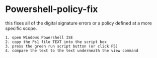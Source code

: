 # Powershell-policy-fix
this fixes all of the digital signature errors or a policy defined at a more specific scope.

```list
1. open Windows Powershell ISE
2. copy the Ps1 file TEXT into the script box
3. press the green run script button (or click F5)
4. compare the text to the text underneath the view command
```
